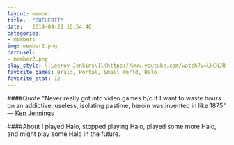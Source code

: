 ```yaml
---
layout: member
title:  "QUEUEBIT"
date:   2014-04-22 16:54:46
categories:
- members
img: member2.png
carousel:
- member2.png
play_style: \[Leeroy Jenkins\]\(https://www.youtube.com/watch?v=LkCNJRfSZBU\)
favorite_games: Braid, Portal, Small World, Halo
favorite_stat: 12
---
```

####Quote
"Never really got into video games b/c if I want to waste hours on an addictive, useless, isolating pastime, heroin was invented in like 1875" &mdash; [Ken Jennings](https://twitter.com/KenJennings/status/259025336958861312)

####About
I played Halo, stopped playing Halo, played some more Halo, and might play some Halo in the future.